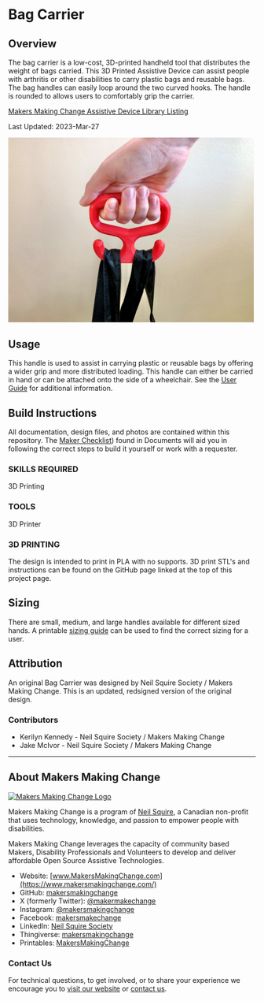 # Bag Carrier

## Overview

The bag carrier is a low-cost, 3D-printed handheld tool that distributes the weight of bags carried. This 3D Printed Assistive Device can assist people with arthritis or other disabilities to carry plastic bags and reusable bags. The bag handles can easily loop around the two curved hooks. The handle is rounded to allows users to comfortably grip the carrier.

[Makers Making Change Assistive Device Library Listing](https://www.makersmakingchange.com/s/product/bag-carrier/01tJR00000068yzYAA)

Last Updated: 2023-Mar-27

<img src="Photos/Bag_Carrier.jpg" width="500" alt="Picture of person using a red 3d printed Bag Carrier to lift some black reusable grocery bags.">

## Usage

This handle is used to assist in carrying plastic or reusable bags by offering a wider grip and more distributed loading. This handle can either be carried in hand or can be attached onto the side of a wheelchair. See the [User Guide](/Documentation/Bag_Carrier_User_Guide.pdf) for additional information.

## Build Instructions

All documentation, design files, and photos are contained within this repository. The [Maker Checklist]([/Documentation/Bag_Carrier_Maker_Checklist.pdf)) found in Documents will aid you in following the correct steps to build it yourself or work with a requester. 

### SKILLS REQUIRED
3D Printing

### TOOLS

3D Printer

### 3D PRINTING

The design is intended to print in PLA with no supports. 3D print STL's and instructions can be found on the GitHub page linked at the top of this project page.

## Sizing

There are small, medium, and large handles available for different sized hands. A printable [sizing guide](/Documentation/Bag_Carrier_Sizing_Guide.pdf) can be used to find the correct sizing for a user.

## Attribution
An original Bag Carrier was designed by Neil Squire Society / Makers Making Change. This is an updated, redsigned version of the original design.

### Contributors
 - Kerilyn Kennedy - Neil Squire Society / Makers Making Change
 - Jake McIvor - Neil Squire Society / Makers Making Change

---
<!-- ABOUT MMC START -->
## About Makers Making Change
[<img src="https://raw.githubusercontent.com/makersmakingchange/makersmakingchange/main/img/mmc_logo.svg" width="500" alt="Makers Making Change Logo">](https://www.makersmakingchange.com/)

Makers Making Change is a program of [Neil Squire](https://www.neilsquire.ca/), a Canadian non-profit that uses technology, knowledge, and passion to empower people with disabilities.

Makers Making Change leverages the capacity of community based Makers, Disability Professionals and Volunteers to develop and deliver affordable Open Source Assistive Technologies.

 - Website: [www.MakersMakingChange.com](https://www.makersmakingchange.com/)
 - GitHub: [makersmakingchange](https://github.com/makersmakingchange)
 - X (formerly Twitter): [@makermakechange](https://twitter.com/makermakechange)
 - Instagram: [@makersmakingchange](https://www.instagram.com/makersmakingchange)
 - Facebook: [makersmakechange](https://www.facebook.com/makersmakechange)
 - LinkedIn: [Neil Squire Society](https://www.linkedin.com/company/neil-squire-society/)
 - Thingiverse: [makersmakingchange](https://www.thingiverse.com/makersmakingchange/about)
 - Printables: [MakersMakingChange](https://www.printables.com/@MakersMakingChange)

### Contact Us
For technical questions, to get involved, or to share your experience we encourage you to [visit our website](https://www.makersmakingchange.com/) or [contact us](https://www.makersmakingchange.com/s/contact).
<!-- ABOUT MMC END -->
